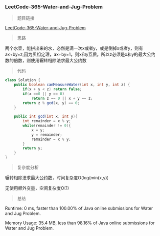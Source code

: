 ### LeetCode-365-Water-and-Jug-Problem

> 题目链接

[LeetCode-365-Water-and-Jug-Problem](https://leetcode.com/problems/water-and-jug-problem/)

> 思路

两个水壶，能拼出来的水，必然是满一次x或者y，或是倒掉x或者y，则有ax+by=z;因为贝祖定理，ax+by=1，则x和y互质，所以z必须是x和y的最大公约数的倍数，则使用辗转相除法求最大公约数

> 代码

```java
class Solution {
    public boolean canMeasureWater(int x, int y, int z) {
        if(x + y < z) return false;
        if(x ==0 || y == 0)
            return z == 0 || x + y == z;
        return z % gcd(x, y) == 0;
    }
    
    public int gcd(int x, int y){
        int remainder = x % y;
        while(remainder != 0){
            x = y;
            y = remainder;
            remainder = x % y;
        }
        return y;
    }
}
```

> 复杂度分析

辗转相除法求最大公约数，时间复杂度O(log(min(x,y))

无使用额外变量，空间复杂度O(1)

> 总结

Runtime: 0 ms, faster than 100.00% of Java online submissions for Water and Jug Problem.

Memory Usage: 35.4 MB, less than 98.16% of Java online submissions for Water and Jug Problem.
